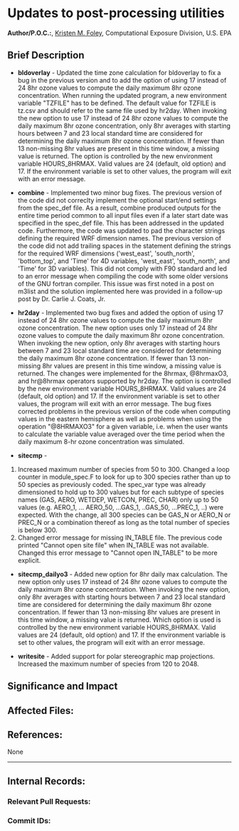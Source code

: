 # Updates to post-processing utilities
    
**Author/P.O.C.:**, [Kristen M. Foley](mailto:foley.kristen@epa.gov), Computational Exposure Division, U.S. EPA    
    
## Brief Description

* **bldoverlay** - Updated the time zone calculation for bldoverlay to fix a bug in the previous version and to add the option of using 17 instead of 24 8hr ozone values to compute the daily maximum 8hr ozone concentration. When running the updated program, a new environment variable "TZFILE" has to be defined. The default value for TZFILE is tz.csv and should refer to the same file used by hr2day.  When invoking the new option to use 17 instead of 24 8hr ozone values to compute the daily maximum 8hr ozone concentration, only 8hr averages with starting hours between 7 and 23 local standard time are considered for determining the daily maximum 8hr ozone concentration. If fewer than 13 non-missing 8hr values are present in this time window, a missing value is returned. The option is controlled by the new environment variable HOURS_8HRMAX. Valid values are 24 (default, old option) and 17. If the environment variable is set to other values, the program will exit with an error message.

 * **combine** - 
  Implemented two minor bug fixes. The previous version of the code did not correclty implement the optional start/end settings from the spec_def file. As a result, combine produced outputs for the entire time period common to all input files even if a later start date was specified in the spec_def file. This has been addressed in the updated code. Furthermore, the code was updated to pad the character strings defining the required WRF dimension names. The previous version of the code did not add trailing spaces in the statement defining the strings for the required WRF dimensions ('west_east', 'south_north', 'bottom_top', and 'Time' for 4D variables, 'west_east', 'south_north', and 'Time' for 3D variables). This did not comply with F90 standard and led to an error message when compiling the code with some older versions of the GNU fortran compiler. This issue was first noted in a post on m3list and the solution implemented here was provided in a follow-up post by Dr. Carlie J. Coats, Jr.  

* **hr2day** - 
 Implemented two bug fixes and added the option of using 17 instead of 24 8hr ozone values to compute the daily maximum 8hr ozone concentration. The new option uses only 17 instead of 24 8hr ozone values to compute the daily maximum 8hr ozone concentration. When invoking the new option, only 8hr averages with starting hours between 7 and 23 local standard time are considered for determining the daily maximum 8hr ozone concentration. If fewer than 13 non-missing 8hr values are present in this time window, a missing value is returned. The changes were implemented for the 8hrmax, @8hrmaxO3, and hr@8hrmax operators supported by hr2day. The option is controlled by the new environment variable HOURS_8HRMAX. Valid values are 24 (default, old option) and 17. If the environment variable is set to other values, the program will exit with an error message. The bug fixes corrected problems in the previous version of the code when computing values in the eastern hemisphere as well as problems when using the operation "@8HRMAXO3" for a given variable, i.e. when the user wants to calculate the variable value averaged over the time period when the daily maximum 8-hr ozone concentration was simulated.

* **sitecmp** - 
 1. Increased maximum number of species from 50 to 300. Changed a loop counter in module_spec.F to look for up to 300 species rather than up to 50 species as previously coded. The spec_var type was already dimensioned to hold up to 300 values but for each subtype of species names (GAS, AERO, WETDEP, WETCON, PREC, CHAR) only up to 50 values (e.g. AERO_1, ... AERO_50, ...GAS_1, ..GAS_50, ...PREC_1, ..) were expected. With the change, all 300 species can be GAS_N or AERO_N or PREC_N or a combination thereof as long as the total number of species is below 300.
 2. Changed error message for missing IN_TABLE file. The previous code printed "Cannot open site file" when IN_TABLE was not available. Changed this error message to "Cannot open IN_TABLE" to be more explicit.
 
* **sitecmp_dailyo3** - Added new option for 8hr daily max calculation. The new option only uses 17 instead of 24 8hr ozone values to compute the daily maximum 8hr ozone concentration. When invoking the new option, only 8hr averages with starting hours between 7 and 23 local standard time are considered for determining the daily maximum 8hr ozone concentration. If fewer than 13 non-missing 8hr values are present in this time window, a missing value is returned. Which option is used is controlled by the new environment variable HOURS_8HRMAX. Valid values are 24 (default, old option) and 17. If the environment variable is set to other values, the program will exit with an error message.

* **writesite** -  Added support for polar stereographic map projections. Increased the maximum number of species from 120 to 2048.
 
## Significance and Impact
    

    
## Affected Files:
    


## References:    

None

-----
## Internal Records:
    
### Relevant Pull Requests:


### Commit IDs:
    

    
